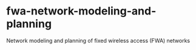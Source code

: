 # fwa-network-modeling-and-planning
Network modeling and planning of fixed wireless access (FWA) networks
